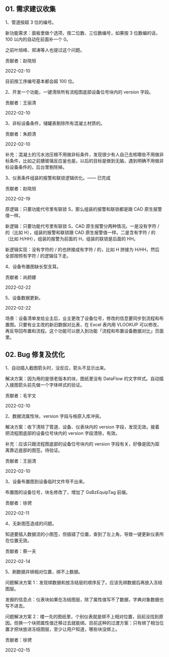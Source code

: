 ## 01. 需求建议收集

1、管道按超 3 位的编号。

新功能需求：面板里做个选项，按二位数、三位数编号，如果按 3 位数编的话，100 以内的自动在前面补一个 0。

之前叶旭峰、郑涛等人也提过这个问题。

贡献者：赵晓旭

2022-02-10

目前按工序编号基本都会超 100 位。

2、开发一个功能，一键清除所有流程图底部设备位号块内的 version 字段。

贡献者：王丽清

2022-02-10

3、非标设备条件，储罐表剔除所有混凝土材质的。

贡献者：朱颜清

2022-02-10

补充：混凝土的污水池压根不用做非标条件，发现很少有人自己去核哪些不用做非标条件，比如之前搪玻璃反应釜也是。以后的目标是做到无脑，遇到明确不用做非标设备条件的，后台里剔除掉。

3、仪表条件组装的报警和联锁逻辑优化。—— 已完成

贡献者：赵晓旭

2022-02-19

原逻辑：只要功能代号里有联锁 S，那么组装的报警和联锁都是跟 CAD 原生报警值一样。

新逻辑：只要功能代号里有联锁 S，CAD 原生报警分两种情况。一是没有字符 / 的（比如 H），组装的报警和联锁跟 CAD 原生报警值一样。二是含有字符 / 的（比如 H/HH），组装的报警为前面的 H，组装的联锁是后面的 HH。

新逻辑实现：没有字符的 / 的也拼接成有字符 / 的，比如 H 拼接为 H/HH，然后全部按照有字符 / 的逻辑往下走。

4、设备布置图缺长型支耳。

贡献者：尚颜娜

2022-02-22

5、设备数据更新。

2022-02-22

场景：设备清单发给业主后，业主更改了设备位号，修改的信息要同步到流程和布置图。只要有业主改的新旧数据对比表，在 Excel 表内用 VLOOKUP 可以修改，再反导回布置和流程。这个功能可以嵌入到功能「流程和布置设备数据对比」页面里。

## 02. Bug 修复及优化

1、自动插入截图箭头时，没反应，箭头不显示出来。

解决方案：因为用的是很老版本的块，图纸里没有 DataFlow 的文字样式。自动插入接图箭头前先做一个字体样式的验证。

贡献者：毛宇文

2022-02-10

2、数据流属性块，version 字段与格原入库冲突。

解决方案：收下清除了管道、设备、仪表块内的 version 字段，发现无效。接着把流程图底部的设备位号块内的 version 字段清除，有效。

补充：应该只跟流程图底部的设备位号块内的 version 字段有关，好像是因为距离靠近底部的图签。待验证。

贡献者：王丽清

2022-02-10

3、设备布置图到设备临时文件导不出来。

布置图的设备位号，块名修改了，增加了 GsBzEquipTag 前缀。

贡献者：徐骋

2022-02-11

4、无新图签造成的问题。

知道要插入数据流的小图签，但插错了位置，查到了左上角，导致一键更新仪表所在位置无效。

贡献者：蔡一夫

2022-02-14

5、刷数据并绑相对位置，绑不上数据。

问题解决方案 1：发现绑数据和放冻结层的顺序反了。应该先绑数据后再放入冻结图层。

发掘的信息点：仪表块如果在冻结图层，除了属性值写不了数据，字典对象数据也写不进去。

问题解决方案 2：楼一先的图纸里，个别仪表就是绑不上相对位置，目前没找到原因。但换一个块把属性值迁移过去就能绑。目前这种的过渡方案：只有绑了相当位置才把块放进冻结图层，至少让用户知道，哪些块没绑上。

贡献者：徐骋

2022-02-15

